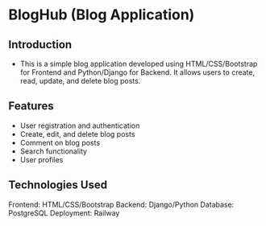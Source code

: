 # BlogHub (Blog Application)
## Introduction
- This is a simple blog application developed using HTML/CSS/Bootstrap for Frontend and Python/Django for Backend. It allows users to create, read, update, and delete blog posts.
## Features
- User registration and authentication
- Create, edit, and delete blog posts
- Comment on blog posts
- Search functionality
- User profiles

## Technologies Used
Frontend: HTML/CSS/Bootstrap
Backend: Django/Python
Database: PostgreSQL
Deployment: Railway
